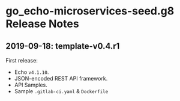 # go_echo-microservices-seed.g8 Release Notes

## 2019-09-18: template-v0.4.r1

First release:

- Echo `v4.1.10`.
- JSON-encoded REST API framework.
- API Samples.
- Sample `.gitlab-ci.yaml` & `Dockerfile`
